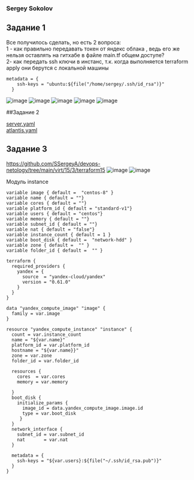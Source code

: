 ### Sergey Sokolov

## Задание 1

Все получилось сделать, но есть 2 вопроса: </br>
1 - как правильно передавать токен от яндекс облака , ведь его же нельзя оставлять на гитхабе в файле main.tf  общем доступе?</br>
2- как передать ssh ключи в инстанс, т.к. когда выполняется terraform apply они берутся с локальной машины 
```
metadata = {
    ssh-keys = "ubuntu:${file("/home/sergey/.ssh/id_rsa")}"
  }
```

![image](https://user-images.githubusercontent.com/93119897/180446429-06d52fdf-ffa5-48b6-875a-e3d6d747888a.png)
![image](https://user-images.githubusercontent.com/93119897/180446486-c7e9658b-4cdd-4887-96ea-bcde00714fbb.png)
![image](https://user-images.githubusercontent.com/93119897/180446551-27b69b7c-28e5-4117-8046-21b38c6b48b6.png)
![image](https://user-images.githubusercontent.com/93119897/180446630-eaa142f7-c3a7-4b3c-a42e-2e9598be21da.png)
![image](https://user-images.githubusercontent.com/93119897/180446698-2da71390-ee52-4e98-b70a-e5128e973b15.png)


##Задание 2

[server.yaml](https://github.com/SSergeyA/devops-netology/blob/main/virt/15/server.yaml])</br>
[atlantis.yaml](https://github.com/SSergeyA/devops-netology/blob/main/virt/15/atlantis.yaml)

## Задание 3
https://github.com/SSergeyA/devops-netology/tree/main/virt/15/3/terraform15
![image](https://user-images.githubusercontent.com/93119897/180448191-3535dc7e-c9ee-4e81-a752-ec67efb8ed6a.png)
![image](https://user-images.githubusercontent.com/93119897/180448233-54182f40-3c82-4422-aa7e-dfeeb752209c.png)

Модуль instance
```
variable image { default =  "centos-8" }
variable name { default = ""}
variable cores { default = ""}
variable platform_id { default = "standard-v1"}
variable users { default = "centos"}
variable memory { default = ""}
variable subnet_id { default = ""}
variable nat { default = "false"}
variable instance_count { default = 1 }
variable boot_disk { default =  "network-hdd" }
variable zone { default =  "" }
variable folder_id { default =  "" }

terraform {
  required_providers {
    yandex = {
      source  = "yandex-cloud/yandex"
      version = "0.61.0"
    }
  }
}

data "yandex_compute_image" "image" {
  family = var.image
}

resource "yandex_compute_instance" "instance" {
  count = var.instance_count
  name = "${var.name}"
  platform_id = var.platform_id
  hostname = "${var.name}}"
  zone = var.zone
  folder_id = var.folder_id

  resources {
    cores  = var.cores
    memory = var.memory
    
  }
  boot_disk {
    initialize_params {
      image_id = data.yandex_compute_image.image.id
      type = var.boot_disk
     }
  }
  network_interface {
    subnet_id = var.subnet_id
    nat       = var.nat
  }

  metadata = {
    ssh-keys = "${var.users}:${file("~/.ssh/id_rsa.pub")}"
  }
}
```
